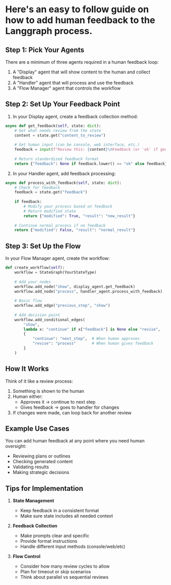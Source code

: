 # Here's an easy to follow guide on how to add human feedback to the Langgraph process.

## Step 1: Pick Your Agents

There are a minimum of three agents required in a human feedback loop:
1. A "Display" agent that will show content to the human and collect feedback
2. A "Handler" agent that will process and use the feedback
3. A "Flow Manager" agent that controls the workflow

## Step 2: Set Up Your Feedback Point

1. In your Display agent, create a feedback collection method:
```python
async def get_feedback(self, state: dict):
    # Get what needs review from the state
    content = state.get("content_to_review")
    
    # Get human input (can be console, web interface, etc.)
    feedback = input(f"Review this: {content}\nFeedback (or 'ok' if good):\n> ")
    
    # Return standardized feedback format
    return {"feedback": None if feedback.lower() == "ok" else feedback}
```

2. In your Handler agent, add feedback processing:
```python
async def process_with_feedback(self, state: dict):
    # Check for feedback
    feedback = state.get("feedback")
    
    if feedback:
        # Modify your process based on feedback
        # Return modified state
        return {"modified": True, "result": "new_result"}
    
    # Continue normal process if no feedback
    return {"modified": False, "result": "normal_result"}
```

## Step 3: Set Up the Flow

In your Flow Manager agent, create the workflow:
```python
def create_workflow(self):
    workflow = StateGraph(YourStateType)
    
    # Add your nodes
    workflow.add_node("show", display_agent.get_feedback)
    workflow.add_node("process", handler_agent.process_with_feedback)
    
    # Basic flow
    workflow.add_edge("previous_step", "show")
    
    # Add decision point
    workflow.add_conditional_edges(
        "show",
        lambda x: "continue" if x["feedback"] is None else "revise",
        {
            "continue": "next_step",  # When human approves
            "revise": "process"       # When human gives feedback
        }
    )
```

## How It Works

Think of it like a review process:
1. Something is shown to the human
2. Human either:
   - Approves it → continue to next step
   - Gives feedback → goes to handler for changes
3. If changes were made, can loop back for another review

## Example Use Cases

You can add human feedback at any point where you need human oversight:
- Reviewing plans or outlines
- Checking generated content
- Validating results
- Making strategic decisions

## Tips for Implementation

1. **State Management**
   - Keep feedback in a consistent format
   - Make sure state includes all needed context

2. **Feedback Collection**
   - Make prompts clear and specific
   - Provide format instructions
   - Handle different input methods (console/web/etc)

3. **Flow Control**
   - Consider how many review cycles to allow
   - Plan for timeout or skip scenarios
   - Think about parallel vs sequential reviews 